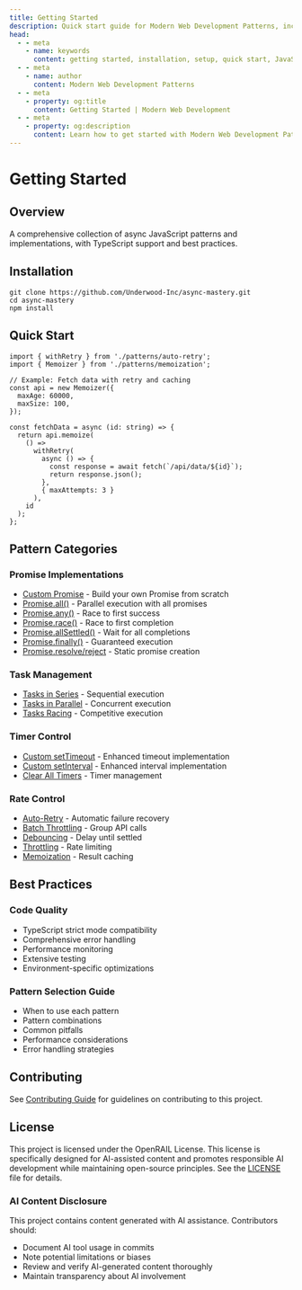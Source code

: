 ```yaml
---
title: Getting Started
description: Quick start guide for Modern Web Development Patterns, including installation, basic setup, and first steps with async patterns.
head:
  - - meta
    - name: keywords
      content: getting started, installation, setup, quick start, JavaScript, TypeScript, web development, async patterns
  - - meta
    - name: author
      content: Modern Web Development Patterns
  - - meta
    - property: og:title
      content: Getting Started | Modern Web Development
  - - meta
    - property: og:description
      content: Learn how to get started with Modern Web Development Patterns - installation, setup, and first steps with async patterns.
---
```


# Getting Started

## Overview

A comprehensive collection of async JavaScript patterns and implementations,
with TypeScript support and best practices.

## Installation

```bash:preview
git clone https://github.com/Underwood-Inc/async-mastery.git
cd async-mastery
npm install
```

## Quick Start

```typescript:preview
import { withRetry } from './patterns/auto-retry';
import { Memoizer } from './patterns/memoization';

// Example: Fetch data with retry and caching
const api = new Memoizer({
  maxAge: 60000,
  maxSize: 100,
});

const fetchData = async (id: string) => {
  return api.memoize(
    () =>
      withRetry(
        async () => {
          const response = await fetch(`/api/data/${id}`);
          return response.json();
        },
        { maxAttempts: 3 }
      ),
    id
  );
};
```

## Pattern Categories

### Promise Implementations

- [Custom Promise](../implementations/custom-promise.md) - Build your own Promise from scratch
- [Promise.all()](../implementations/promise-all.md) - Parallel execution with all promises
- [Promise.any()](../implementations/promise-any.md) - Race to first success
- [Promise.race()](../implementations/promise-race.md) - Race to first completion
- [Promise.allSettled()](../implementations/promise-allsettled.md) - Wait for all completions
- [Promise.finally()](../implementations/promise-finally.md) - Guaranteed execution
- [Promise.resolve/reject](../implementations/promise-resolve-reject.md) - Static promise creation

### Task Management

- [Tasks in Series](../patterns/tasks-series.md) - Sequential execution
- [Tasks in Parallel](../patterns/tasks-parallel.md) - Concurrent execution
- [Tasks Racing](../patterns/tasks-race.md) - Competitive execution

### Timer Control

- [Custom setTimeout](../timers/settimeout.md) - Enhanced timeout implementation
- [Custom setInterval](../timers/setinterval.md) - Enhanced interval implementation
- [Clear All Timers](../timers/clear-timers.md) - Timer management

### Rate Control

- [Auto-Retry](../advanced/auto-retry.md) - Automatic failure recovery
- [Batch Throttling](../advanced/batch-throttling.md) - Group API calls
- [Debouncing](../advanced/debouncing.md) - Delay until settled
- [Throttling](../advanced/throttling.md) - Rate limiting
- [Memoization](../advanced/memoization.md) - Result caching

## Best Practices

### Code Quality

- TypeScript strict mode compatibility
- Comprehensive error handling
- Performance monitoring
- Extensive testing
- Environment-specific optimizations

### Pattern Selection Guide

- When to use each pattern
- Pattern combinations
- Common pitfalls
- Performance considerations
- Error handling strategies

## Contributing

See [Contributing Guide](../CONTRIBUTING.md) for guidelines on contributing to this project.

## License

This project is licensed under the OpenRAIL License. This license is specifically designed for AI-assisted content and promotes responsible AI development while maintaining open-source principles. See the [LICENSE](../LICENSE) file for details.

### AI Content Disclosure

This project contains content generated with AI assistance. Contributors should:

- Document AI tool usage in commits
- Note potential limitations or biases
- Review and verify AI-generated content thoroughly
- Maintain transparency about AI involvement
